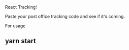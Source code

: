 React Tracking!

Paste your post office tracking code and see if it's coming.

For usage
## yarn start
